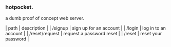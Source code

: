 ### hotpocket.

a dumb proof of concept web server.

| path | description |
| /signup | sign up for an account |
| /login | log in to an account |
| /reset/request | request a password reset |
| /reset | reset your password |
